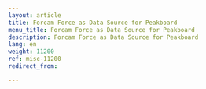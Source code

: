 ```yaml
---
layout: article
title: Forcam Force as Data Source for Peakboard
menu_title: Forcam Force as Data Source for Peakboard
description: Forcam Force as Data Source for Peakboard
lang: en
weight: 11200
ref: misc-11200
redirect_from:

---
```


